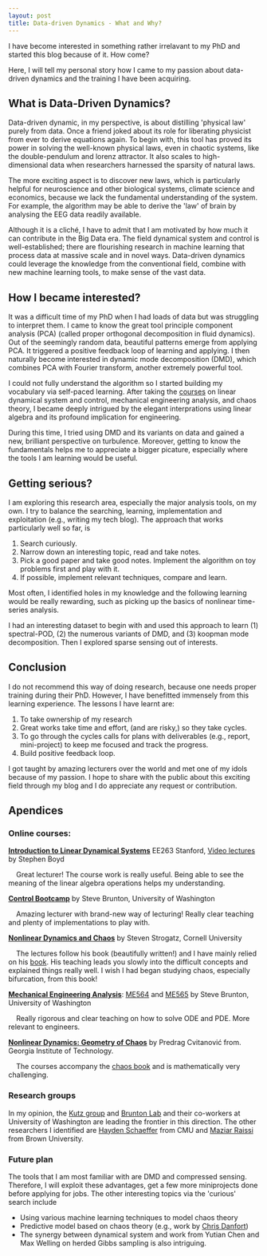 ```yaml
---
layout: post
title: Data-driven Dynamics - What and Why?
---
```


I have become interested in something rather irrelavant to my PhD and started this blog because of it. How come?

Here, I will tell my personal story how I came to my passion about data-driven dynamics and the training I have been acquiring. 

## What is Data-Driven Dynamics? 
Data-driven dynamic, in my perspective, is about distilling 'physical law' purely from data. Once a friend joked about its role for liberating physicist from ever to derive equations again. To begin with, this tool has proved its power in solving the well-known physical laws, even in chaotic systems, like the double-pendulum and lorenz attractor. It also scales to high-dimensional data when researchers harnessed the sparsity of natural laws. 

The more exciting aspect is to discover new laws, which is particularly helpful for neuroscience and other biological systems, climate science and economics, because we lack the fundamental understanding of the system. For example, the algorithm may be able to derive the 'law' of brain by analysing the EEG data readily available. 

Although it is a cliché, I have to admit that I am motivated by how much it can contribute in the Big Data era. The field dynamical system and control is well-established; there are flourishing research in machine learning that process data at massive scale and in novel ways. Data-driven dynamics could leverage the knowledge from the conventional field, combine with new machine learning tools, to make sense of the vast data.

## How I became interested?

It was a difficult time of my PhD when I had loads of data but was struggling to interpret them. I came to know the great tool principle component analysis (PCA) (called proper orthogonal decomposition in fluid dynamics). Out of the seemingly random data, beautiful  patterns emerge from applying PCA. It triggered a positive feedback loop of learning and applying. I then naturally become interested in dynamic mode decomposition (DMD), which combines PCA with Fourier transform, another extremely powerful tool.

I could not fully understand the algorithm so I started building my vocabulary via self-paced learning. After taking the [courses](#OnlineCourses) on linear dynamical system and control, mechanical engineering analysis, and chaos theory, I became deeply intrigued by the elegant interprations using linear algebra and its profound implication for engineering.

During this time, I tried using DMD and its variants on data and gained a new, brilliant perspective on turbulence. Moreover, getting to know the fundamentals helps me to appreciate a bigger picature, especially where the tools I am learning would be useful. 

## Getting serious?
I am exploring this research area, especially the major analysis tools, on my own. I try to balance the searching,  learning, implementation and exploitation (e.g., writing my tech blog). The approach that works particularly well so far, is
 1. Search curiously.
 2. Narrow down an interesting topic, read and take notes.
 3. Pick a good paper and take good notes. Implement the algorithm on toy problems first and play with it.
 4. If possible, implement relevant techniques, compare and learn.

Most often, I identified holes in my knowledge and the following learning would be really rewarding, such as picking up the basics of nonlinear time-series analysis.

I had an interesting dataset to begin with and used this approach to learn (1) spectral-POD, (2) the numerous variants of DMD, and (3) koopman mode decomposition. Then I explored sparse sensing out of interests.

## Conclusion
I do not recommend this way of doing research, because one needs proper training during their PhD. However, I have benefitted immensely from this learning experience. The lessons I have learnt are: 
1. To take ownership of my research
2. Great works take time and effort, (and are risky,) so they take cycles.
3. To go through the cycles calls for  plans with deliverables (e.g., report, mini-project) to keep me focused and track the progress.
4. Build positive feedback loop.

I got taught by amazing lecturers over the world and met one of my idols because of my passion. I hope to share with the public  about this exciting field through my blog and I do appreciate any request or contribution.
## Apendices
### Online courses:
<a name="OnlineCourses"></a>
**[Introduction to Linear Dynamical Systems](http://ee263.stanford.edu/)** EE263 Stanford, [Video lectures](https://www.youtube.com/watch?v=bf1264iFr-w&list=PL06960BA52D0DB32B) by Stephen Boyd

&nbsp;&nbsp;&nbsp;&nbsp;Great lecturer! The course work is really useful. Being able to see the meaning of the linear algebra operations  helps my understanding. 

**[Control Bootcamp](https://www.youtube.com/watch?v=Pi7l8mMjYVE&list=PLMrJAkhIeNNR20Mz-VpzgfQs5zrYi085m)** by Steve Brunton, University of Washington

&nbsp;&nbsp;&nbsp;&nbsp;Amazing lecturer with brand-new way of lecturing! Really clear teaching and plenty of implementations to play with.

**[Nonlinear Dynamics and Chaos](https://www.youtube.com/watch?v=ycJEoqmQvwg&list=PLbN57C5Zdl6j_qJA-pARJnKsmROzPnO9V)** by Steven Strogatz, Cornell University

&nbsp;&nbsp;&nbsp;&nbsp;The lectures follow his book (beautifully written!) and I have mainly relied on his [book](https://www.amazon.co.uk/Nonlinear-Dynamics-Chaos-Studies-Nonlinearity/dp/0813349109/ref=pd_lpo_sbs_14_t_0?_encoding=UTF8&psc=1&refRID=ZYCM406DPR37DACQCRFR). His teaching leads you slowly into the difficult concepts and explained things really well. I wish I had began studying chaos, especially bifurcation, from this book!

**[Mechanical Engineering Analysis](https://www.youtube.com/watch?v=QM0ATZRlbKQ&list=PLMrJAkhIeNNR2W2sPWsYxfrxcASrUt_9j)**: [ME564](http://faculty.washington.edu/sbrunton/me564/) and [
ME565](http://faculty.washington.edu/sbrunton/me565/) by Steve Brunton, University of Washington

&nbsp;&nbsp;&nbsp;&nbsp;Really rigorous and clear teaching on how to solve ODE and PDE. More relevant to engineers. 

**[Nonlinear Dynamics: Geometry of Chaos](http://chaosbook.org/course1/about.html)** by Predrag Cvitanović from.
Georgia Institute of Technology.

&nbsp;&nbsp;&nbsp;&nbsp;The courses accompany the [chaos book](http://chaosbook.org/) and is mathematically very challenging.
### Research groups
In my opinion, the [Kutz group](http://faculty.washington.edu/kutz/) and [Brunton Lab](https://www.eigensteve.com/) and their co-workers at University of Washington are leading the frontier in this direction.
The other researchers  I identified are [Hayden Schaeffer](http://math.cmu.edu/~hschaeff/) from CMU and [Maziar Raissi](http://www.dam.brown.edu/people/mraissi/) from Brown University. 

### Future plan
The tools that I am most familiar with are DMD and compressed sensing. Therefore, I will exploit these advantages, get a few more miniprojects done before applying for jobs. 
The other interesting topics via the 'curious' search include 
 - Using various machine learning techniques to model chaos theory
 - Predictive model based on chaos theory (e.g., work by [Chris Danfort](http://www.uvm.edu/~cdanfort/main/home.html))
 - The synergy between dynamical system and work from Yutian Chen and Max Welling on herded Gibbs sampling is also intriguing. 
